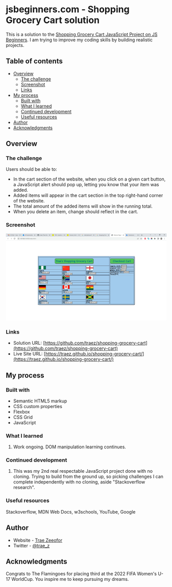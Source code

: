 # jsbeginners.com - Shopping Grocery Cart solution

This is a solution to the [Shopping Grocery Cart JavaScript Project on JS Beginners](https://jsbeginners.com/grocery-cart-javascript-project/). I am trying to improve my coding skills by building realistic projects. 

## Table of contents

- [Overview](#overview)
  - [The challenge](#the-challenge)
  - [Screenshot](#screenshot)
  - [Links](#links)
- [My process](#my-process)
  - [Built with](#built-with)
  - [What I learned](#what-i-learned)
  - [Continued development](#continued-development)
  - [Useful resources](#useful-resources)
- [Author](#author)
- [Acknowledgments](#acknowledgments)

## Overview

### The challenge

Users should be able to:

- In the cart section of the website, when you click on a given cart button, a JavaScript alert should pop up, letting you know that your item was added.  
- Added items will appear in the cart section in the top right-hand corner of the website.  
- The total amount of the added items will show in the running total.  
- When you delete an item, change should reflect in the cart.  

### Screenshot

![](screenshot-desktop.png)

### Links

- Solution URL: [https://github.com/traez/shopping-grocery-cart](https://github.com/traez/shopping-grocery-cart)
- Live Site URL: [https://traez.github.io/shopping-grocery-cart/](https://traez.github.io/shopping-grocery-cart/)

## My process

### Built with

- Semantic HTML5 markup
- CSS custom properties
- Flexbox
- CSS Grid
- JavaScript

### What I learned

1) Work ongoing. DOM manipulation learning continues. 

### Continued development

1) This was my 2nd real respectable JavaScript project done with no cloning. Trying to build from the ground up, so picking challenges I can complete independently with no cloning, aside "Stackoverflow research".   

### Useful resources

Stackoverflow, MDN Web Docs, w3schools, YouTube, Google 

## Author

- Website - [Trae Zeeofor](https://github.com/traez)  
- Twitter - [@trae_z](https://twitter.com/trae_z) 

## Acknowledgments

Congrats to The Flamingoes for placing third at the 2022 FIFA Women's U-17 WorldCup. You inspire me to keep pursuing my dreams.  

